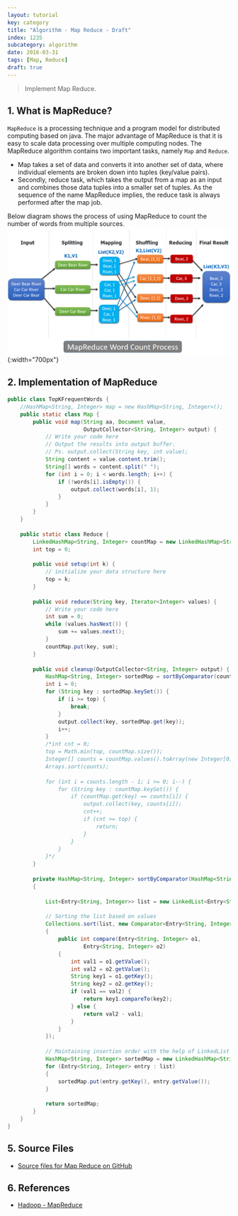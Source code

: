 ```yaml
---
layout: tutorial
key: category
title: "Algorithm - Map Reduce - Draft"
index: 1235
subcategory: algorithm
date: 2016-03-31
tags: [Map, Reduce]
draft: true
---
```


> Implement Map Reduce.

## 1. What is MapReduce?
`MapReduce` is a processing technique and a program model for distributed computing based on java. The major advantage of MapReduce is that it is easy to scale data processing over multiple computing nodes. The MapReduce algorithm contains two important tasks, namely `Map` and `Reduce`.
* Map takes a set of data and converts it into another set of data, where individual elements are broken down into tuples (key/value pairs).
* Secondly, reduce task, which takes the output from a map as an input and combines those data tuples into a smaller set of tuples. As the sequence of the name MapReduce implies, the reduce task is always performed after the map job.

Below diagram shows the process of using MapReduce to count the number of words from multiple sources.
![image](/assets/images/dsa/1235/map-reduce-word-count.png){:width="700px"}

## 2. Implementation of MapReduce
```java
public class TopKFrequentWords {
    //HashMap<String, Integer> map = new HashMap<String, Integer>();
    public static class Map {
        public void map(String aa, Document value,
                        OutputCollector<String, Integer> output) {
            // Write your code here
            // Output the results into output buffer.
            // Ps. output.collect(String key, int value);
            String content = value.content.trim();
            String[] words = content.split(" ");
            for (int i = 0; i < words.length; i++) {
                if (!words[i].isEmpty()) {
                    output.collect(words[i], 1);
                }
            }
        }
    }

    public static class Reduce {
        LinkedHashMap<String, Integer> countMap = new LinkedHashMap<String, Integer>();
        int top = 0;

        public void setup(int k) {
            // initialize your data structure here
            top = k;
        }   

        public void reduce(String key, Iterator<Integer> values) {
            // Write your code here
            int sum = 0;
            while (values.hasNext()) {
                sum += values.next();
            }
            countMap.put(key, sum);
        }

        public void cleanup(OutputCollector<String, Integer> output) {
            HashMap<String, Integer> sortedMap = sortByComparator(countMap);
            int i = 0;
            for (String key : sortedMap.keySet()) {
                if (i >= top) {
                    break;
                }
                output.collect(key, sortedMap.get(key));
                i++;
            }
            /*int cnt = 0;
            top = Math.min(top, countMap.size());
            Integer[] counts = countMap.values().toArray(new Integer[0]);
            Arrays.sort(counts);

            for (int i = counts.length - 1; i >= 0; i--) {                
                for (String key : countMap.keySet()) {
                    if (countMap.get(key) == counts[i]) {
                        output.collect(key, counts[i]);
                        cnt++;
                        if (cnt >= top) {
                            return;
                        }
                    }
                }
            }*/
        }

        private HashMap<String, Integer> sortByComparator(HashMap<String, Integer> unsortMap)
        {

            List<Entry<String, Integer>> list = new LinkedList<Entry<String, Integer>>(unsortMap.entrySet());

            // Sorting the list based on values
            Collections.sort(list, new Comparator<Entry<String, Integer>>()
            {
                public int compare(Entry<String, Integer> o1,
                        Entry<String, Integer> o2)
                {
                    int val1 = o1.getValue();
                    int val2 = o2.getValue();
                    String key1 = o1.getKey();
                    String key2 = o2.getKey();
                    if (val1 == val2) {
                        return key1.compareTo(key2);
                    } else {
                        return val2 - val1;
                    }
                }
            });

            // Maintaining insertion order with the help of LinkedList
            HashMap<String, Integer> sortedMap = new LinkedHashMap<String, Integer>();
            for (Entry<String, Integer> entry : list)
            {
                sortedMap.put(entry.getKey(), entry.getValue());
            }

            return sortedMap;
        }
    }
}
```

## 5. Source Files
* [Source files for Map Reduce on GitHub](https://github.com/jojozhuang/dsa-java/tree/master/alg-map-reduce)

## 6. References
* [Hadoop - MapReduce](https://www.tutorialspoint.com/hadoop/hadoop_mapreduce.htm)
